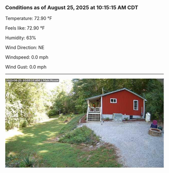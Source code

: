 ### Conditions as of August 25, 2025 at 10:15:15 AM CDT 

Temperature: 72.90 &deg;F

Feels like: 72.90 &deg;F

Humidity: 63%

Wind Direction: NE

Windspeed: 0.0 mph

Wind Gust: 0.0 mph

---

<img src="./images/latest.jpeg"/>

